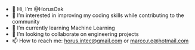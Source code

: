 - 👋 Hi, I’m @HorusOak
- 👀 I’m interested in improving my coding skills while contributing to the community 
- 🌱 I’m currently learning Machine Learning
- 💞️ I’m looking to collaborate on engineering projects
- 📫 How to reach me: horus.intec@gmail.com or marco.r.e@hotmail.com

<!---
HorusOak/HorusOak is a ✨ special ✨ repository because its `README.md` (this file) appears on your GitHub profile.
You can click the Preview link to take a look at your changes.
--->
